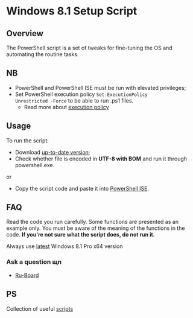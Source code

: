 Windows 8.1 Setup Script
========================================================

## Overview
The PowerShell script is a set of tweaks for fine-tuning the OS and automating the routine tasks.

## NB
- PowerShell and PowerShell ISE must be run with elevated privileges;
- Set PowerShell execution policy <code>Set-ExecutionPolicy Unrestricted -Force</code> to be able to run .ps1 files.
  - Read more about [execution policy](https://docs.microsoft.com/en-us/powershell/module/microsoft.powershell.core/about/about_execution_policies) 
  
## Usage
To run the script:
- Download [up-to-date version](https://github.com/farag2/Setup-Windows-8.1);
- Check whether file is encoded in **UTF-8 with BOM** and run it through powershell.exe.

or

- Copy the script code and paste it into [PowerShell ISE](https://docs.microsoft.com/en-us/powershell/scripting/components/ise/windows-powershell-integrated-scripting-environment--ise-).

## FAQ
Read the code you run carefully. Some functions are presented as an example only. You must be aware of the meaning of the functions in the code. **If you're not sure what the script does, do not run it.**

Always use [latest](https://support.microsoft.com/id-id/help/4009470/windows-8-1-windows-server-2012-r2-update-history) Windows 8.1 Pro x64 version

### Ask a question щn
 - [Ru-Board](http://forum.ru-board.com/topic.cgi?forum=62&topic=30617#15)
 
## PS
Collection of useful [scripts](https://github.com/farag2/Utilities)
